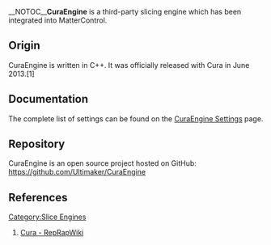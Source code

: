 \_\_NOTOC\_\_**CuraEngine** is a third-party slicing engine which has
been integrated into MatterControl.

## Origin

CuraEngine is written in C++. It was officially released with Cura in
June 2013.\[1\]

## Documentation

The complete list of settings can be found on the [CuraEngine
Settings](CuraEngine_Settings "wikilink") page.

## Repository

CuraEngine is an open source project hosted on GitHub:
<https://github.com/Ultimaker/CuraEngine>

## References

<references />

[Category:Slice Engines](Category:Slice_Engines "wikilink")

1.  [Cura - RepRapWiki](http://reprap.org/wiki/Cura)
